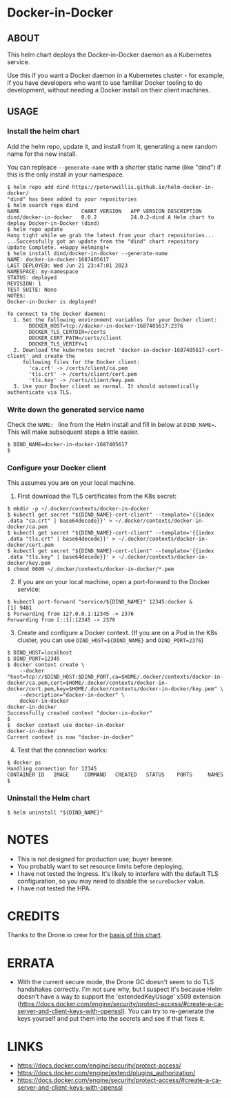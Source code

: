 # Docker-in-Docker

## ABOUT

This helm chart deploys the Docker-in-Docker daemon as a Kubernetes service.

Use this if you want a Docker daemon in a Kubernetes cluster - for example, if you have developers who want
to use familiar Docker tooling to do development, without needing a Docker install on their client machines.


## USAGE


### Install the helm chart

Add the helm repo, update it, and install from it, generating a new random name for the new install.

You can repleace `--generate-name` with a shorter static name (like "dind") if this is the only install in your namespace.

```
$ helm repo add dind https://peterwwillis.github.io/helm-docker-in-docker/
"dind" has been added to your repositories
$ helm search repo dind
NAME                 	CHART VERSION	APP VERSION	DESCRIPTION
dind/docker-in-docker	0.0.2        	24.0.2-dind	A Helm chart to deploy Docker-in-Docker (dind)
$ helm repo update
Hang tight while we grab the latest from your chart repositories...
...Successfully got an update from the "dind" chart repository
Update Complete. ⎈Happy Helming!⎈
$ helm install dind/docker-in-docker --generate-name
NAME: docker-in-docker-1687405617
LAST DEPLOYED: Wed Jun 21 23:47:01 2023
NAMESPACE: my-namespace
STATUS: deployed
REVISION: 1
TEST SUITE: None
NOTES:
Docker-in-Docker is deployed!

To connect to the Docker daemon:
  1. Set the following environment variables for your Docker client:
       DOCKER_HOST=tcp://docker-in-docker-1687405617:2376
       DOCKER_TLS_CERTDIR=/certs
       DOCKER_CERT_PATH=/certs/client
       DOCKER_TLS_VERIFY=1
  2. Download the kubernetes secret 'docker-in-docker-1687405617-cert-client' and create the
     following files for the Docker client:
       'ca.crt' -> /certs/client/ca.pem
       'tls.crt' -> /certs/client/cert.pem
       'tls.key' -> /certs/client/key.pem
  3. Use your Docker client as normal. It should automatically authenticate via TLS.
```


### Write down the generated service name

Check the `NAME: ` line from the Helm install and fill in below at `DIND_NAME=`.
This will make subsequent steps a little easier.

```
$ DIND_NAME=docker-in-docker-1687405617
$ 
```


### Configure your Docker client

This assumes you are on your local machine.

1. First download the TLS certificates from the K8s secret:

```
$ mkdir -p ~/.docker/contexts/docker-in-docker
$ kubectl get secret "${DIND_NAME}-cert-client" --template='{{index .data "ca.crt" | base64decode}}' > ~/.docker/contexts/docker-in-docker/ca.pem
$ kubectl get secret "${DIND_NAME}-cert-client" --template='{{index .data "tls.crt" | base64decode}}' > ~/.docker/contexts/docker-in-docker/cert.pem
$ kubectl get secret "${DIND_NAME}-cert-client" --template='{{index .data "tls.key" | base64decode}}' > ~/.docker/contexts/docker-in-docker/key.pem
$ chmod 0600 ~/.docker/contexts/docker-in-docker/*.pem
```

2. If you are on your local machine, open a port-forward to the Docker service:

```
$ kubectl port-forward "service/${DIND_NAME}" 12345:docker &
[1] 9481
$ Forwarding from 127.0.0.1:12345 -> 2376
Forwarding from [::1]:12345 -> 2376
```

3. Create and configure a Docker context.
   (If you are on a Pod in the K8s cluster, you can use `DIND_HOST=${DIND_NAME}` and `DIND_PORT=2376`)

```
$ DIND_HOST=localhost
$ DIND_PORT=12345
$ docker context create \
    --docker "host=tcp://$DIND_HOST:$DIND_PORT,ca=$HOME/.docker/contexts/docker-in-docker/ca.pem,cert=$HOME/.docker/contexts/docker-in-docker/cert.pem,key=$HOME/.docker/contexts/docker-in-docker/key.pem" \
    --description="docker-in-docker" \
    docker-in-docker
docker-in-docker
Successfully created context "docker-in-docker"
$ 
$  docker context use docker-in-docker
docker-in-docker
Current context is now "docker-in-docker"
```

4. Test that the connection works:

```
$ docker ps
Handling connection for 12345
CONTAINER ID   IMAGE     COMMAND   CREATED   STATUS    PORTS     NAMES
$ 
```


### Uninstall the Helm chart

```
$ helm uninstall "${DIND_NAME}"
```


# NOTES

 - This is not designed for production use; buyer beware.
 - You probably want to set resource limits before deploying.
 - I have not tested the Ingress. It's likely to interfere with the default TLS configuration, so you may need to disable the `secureDocker` value.
 - I have not tested the HPA.


# CREDITS

Thanks to the Drone.io crew for the [basis of this chart](https://github.com/drone/charts/tree/master/charts/drone-runner-docker).


# ERRATA

 - With the current secure mode, the Drone GC doesn't seem to do TLS handshakes correctly.
   I'm not sure why, but I suspect it's because Helm doesn't have a way to support the
   'extendedKeyUsage' x509 extension (https://docs.docker.com/engine/security/protect-access/#create-a-ca-server-and-client-keys-with-openssl).
   You can try to re-generate the keys yourself and put them into the secrets and see if
   that fixes it.


# LINKS
 - https://docs.docker.com/engine/security/protect-access/
 - https://docs.docker.com/engine/extend/plugins_authorization/
 - https://docs.docker.com/engine/security/protect-access/#create-a-ca-server-and-client-keys-with-openssl

